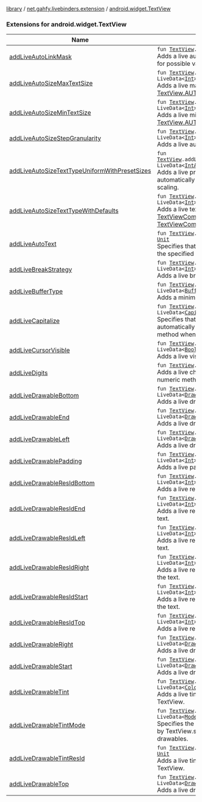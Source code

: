 [library](../../index.md) / [net.gahfy.livebinders.extension](../index.md) / [android.widget.TextView](./index.md)

### Extensions for android.widget.TextView

| Name | Summary |
|---|---|
| [addLiveAutoLinkMask](add-live-auto-link-mask.md) | `fun `[`TextView`](https://developer.android.com/reference/android/widget/TextView.html)`.addLiveAutoLinkMask(mask: LiveData<`[`Int`](https://kotlinlang.org/api/latest/jvm/stdlib/kotlin/-int/index.html)`>?): `[`Unit`](https://kotlinlang.org/api/latest/jvm/stdlib/kotlin/-unit/index.html)<br>Adds a live autolink mask of the text. See [Linkify.ALL](https://developer.android.com/reference/android/text/util/Linkify.html#ALL) and peers for possible values. |
| [addLiveAutoSizeMaxTextSize](add-live-auto-size-max-text-size.md) | `fun `[`TextView`](https://developer.android.com/reference/android/widget/TextView.html)`.addLiveAutoSizeMaxTextSize(size: LiveData<`[`Int`](https://kotlinlang.org/api/latest/jvm/stdlib/kotlin/-int/index.html)`>?): `[`Unit`](https://kotlinlang.org/api/latest/jvm/stdlib/kotlin/-unit/index.html)<br>Adds a live max text size when sizing the text automatically using [TextView.AUTO_SIZE_TEXT_TYPE_UNIFORM](https://developer.android.com/reference/android/widget/TextView.html#AUTO_SIZE_TEXT_TYPE_UNIFORM) scaling. |
| [addLiveAutoSizeMinTextSize](add-live-auto-size-min-text-size.md) | `fun `[`TextView`](https://developer.android.com/reference/android/widget/TextView.html)`.addLiveAutoSizeMinTextSize(size: LiveData<`[`Int`](https://kotlinlang.org/api/latest/jvm/stdlib/kotlin/-int/index.html)`>?): `[`Unit`](https://kotlinlang.org/api/latest/jvm/stdlib/kotlin/-unit/index.html)<br>Adds a live min text size when sizing the text automatically using [TextView.AUTO_SIZE_TEXT_TYPE_UNIFORM](https://developer.android.com/reference/android/widget/TextView.html#AUTO_SIZE_TEXT_TYPE_UNIFORM) scaling. |
| [addLiveAutoSizeStepGranularity](add-live-auto-size-step-granularity.md) | `fun `[`TextView`](https://developer.android.com/reference/android/widget/TextView.html)`.addLiveAutoSizeStepGranularity(granularity: LiveData<`[`Int`](https://kotlinlang.org/api/latest/jvm/stdlib/kotlin/-int/index.html)`>?): `[`Unit`](https://kotlinlang.org/api/latest/jvm/stdlib/kotlin/-unit/index.html)<br>Adds a live auto-size step size (in pixels). |
| [addLiveAutoSizeTextTypeUniformWithPresetSizes](add-live-auto-size-text-type-uniform-with-preset-sizes.md) | `fun `[`TextView`](https://developer.android.com/reference/android/widget/TextView.html)`.addLiveAutoSizeTextTypeUniformWithPresetSizes(sizes: LiveData<`[`IntArray`](https://kotlinlang.org/api/latest/jvm/stdlib/kotlin/-int-array/index.html)`>?): `[`Unit`](https://kotlinlang.org/api/latest/jvm/stdlib/kotlin/-unit/index.html)<br>Adds a live preset sizes (in pixels) when sizing the text automatically using [TextView.AUTO_SIZE_TEXT_TYPE_UNIFORM](https://developer.android.com/reference/android/widget/TextView.html#AUTO_SIZE_TEXT_TYPE_UNIFORM) scaling. |
| [addLiveAutoSizeTextTypeWithDefaults](add-live-auto-size-text-type-with-defaults.md) | `fun `[`TextView`](https://developer.android.com/reference/android/widget/TextView.html)`.addLiveAutoSizeTextTypeWithDefaults(textType: LiveData<`[`Int`](https://kotlinlang.org/api/latest/jvm/stdlib/kotlin/-int/index.html)`>?): `[`Unit`](https://kotlinlang.org/api/latest/jvm/stdlib/kotlin/-unit/index.html)<br>Adds a live text scaling type, [TextViewCompat.AUTO_SIZE_TEXT_TYPE_NONE](#) or [TextViewCompat.AUTO_SIZE_TEXT_TYPE_UNIFORM](#) |
| [addLiveAutoText](add-live-auto-text.md) | `fun `[`TextView`](https://developer.android.com/reference/android/widget/TextView.html)`.addLiveAutoText(autoText: LiveData<`[`Boolean`](https://kotlinlang.org/api/latest/jvm/stdlib/kotlin/-boolean/index.html)`>?): `[`Unit`](https://kotlinlang.org/api/latest/jvm/stdlib/kotlin/-unit/index.html)<br>Specifies that this [TextView](https://developer.android.com/reference/android/widget/TextView.html) has a textual input method and adds the specified live auto correct method |
| [addLiveBreakStrategy](add-live-break-strategy.md) | `fun `[`TextView`](https://developer.android.com/reference/android/widget/TextView.html)`.addLiveBreakStrategy(breakStrategy: LiveData<`[`Int`](https://kotlinlang.org/api/latest/jvm/stdlib/kotlin/-int/index.html)`>?): `[`Unit`](https://kotlinlang.org/api/latest/jvm/stdlib/kotlin/-unit/index.html)<br>Adds a live break strategy for breaking paragraphs into lines. |
| [addLiveBufferType](add-live-buffer-type.md) | `fun `[`TextView`](https://developer.android.com/reference/android/widget/TextView.html)`.addLiveBufferType(bufferType: LiveData<`[`BufferType`](https://developer.android.com/reference/android/widget/TextView/BufferType.html)`>?): `[`Unit`](https://kotlinlang.org/api/latest/jvm/stdlib/kotlin/-unit/index.html)<br>Adds a minimum live type that getText() will return. |
| [addLiveCapitalize](add-live-capitalize.md) | `fun `[`TextView`](https://developer.android.com/reference/android/widget/TextView.html)`.addLiveCapitalize(capitalize: LiveData<`[`Capitalize`](https://developer.android.com/reference/android/text/method/TextKeyListener/Capitalize.html)`>?): `[`Unit`](https://kotlinlang.org/api/latest/jvm/stdlib/kotlin/-unit/index.html)<br>Specifies that this [TextView](https://developer.android.com/reference/android/widget/TextView.html) has a textual input method and should automatically apply the value of the specified live capitalize method when the user types. |
| [addLiveCursorVisible](add-live-cursor-visible.md) | `fun `[`TextView`](https://developer.android.com/reference/android/widget/TextView.html)`.addLiveCursorVisible(cursorVisible: LiveData<`[`Boolean`](https://kotlinlang.org/api/latest/jvm/stdlib/kotlin/-boolean/index.html)`>?): `[`Unit`](https://kotlinlang.org/api/latest/jvm/stdlib/kotlin/-unit/index.html)<br>Adds a live visibility for the cursor. |
| [addLiveDigits](add-live-digits.md) | `fun `[`TextView`](https://developer.android.com/reference/android/widget/TextView.html)`.addLiveDigits(digits: LiveData<`[`String`](https://kotlinlang.org/api/latest/jvm/stdlib/kotlin/-string/index.html)`>?): `[`Unit`](https://kotlinlang.org/api/latest/jvm/stdlib/kotlin/-unit/index.html)<br>Adds a live characters that are accepted for this TextView with numeric method. |
| [addLiveDrawableBottom](add-live-drawable-bottom.md) | `fun `[`TextView`](https://developer.android.com/reference/android/widget/TextView.html)`.addLiveDrawableBottom(drawableBottom: LiveData<`[`Drawable`](https://developer.android.com/reference/android/graphics/drawable/Drawable.html)`>?): `[`Unit`](https://kotlinlang.org/api/latest/jvm/stdlib/kotlin/-unit/index.html)<br>Adds a live drawable to appear below the text. |
| [addLiveDrawableEnd](add-live-drawable-end.md) | `fun `[`TextView`](https://developer.android.com/reference/android/widget/TextView.html)`.addLiveDrawableEnd(drawableEnd: LiveData<`[`Drawable`](https://developer.android.com/reference/android/graphics/drawable/Drawable.html)`>?): `[`Unit`](https://kotlinlang.org/api/latest/jvm/stdlib/kotlin/-unit/index.html)<br>Adds a live drawable to appear to the end of the text. |
| [addLiveDrawableLeft](add-live-drawable-left.md) | `fun `[`TextView`](https://developer.android.com/reference/android/widget/TextView.html)`.addLiveDrawableLeft(drawableLeft: LiveData<`[`Drawable`](https://developer.android.com/reference/android/graphics/drawable/Drawable.html)`>?): `[`Unit`](https://kotlinlang.org/api/latest/jvm/stdlib/kotlin/-unit/index.html)<br>Adds a live drawable to appear to the left of the text. |
| [addLiveDrawablePadding](add-live-drawable-padding.md) | `fun `[`TextView`](https://developer.android.com/reference/android/widget/TextView.html)`.addLiveDrawablePadding(drawablePadding: LiveData<`[`Int`](https://kotlinlang.org/api/latest/jvm/stdlib/kotlin/-int/index.html)`>?): `[`Unit`](https://kotlinlang.org/api/latest/jvm/stdlib/kotlin/-unit/index.html)<br>Adds a live padding between the drawable and the text |
| [addLiveDrawableResIdBottom](add-live-drawable-res-id-bottom.md) | `fun `[`TextView`](https://developer.android.com/reference/android/widget/TextView.html)`.addLiveDrawableResIdBottom(drawableBottom: LiveData<`[`Int`](https://kotlinlang.org/api/latest/jvm/stdlib/kotlin/-int/index.html)`>?): `[`Unit`](https://kotlinlang.org/api/latest/jvm/stdlib/kotlin/-unit/index.html)<br>Adds a live resource id of the drawable to appear below the text. |
| [addLiveDrawableResIdEnd](add-live-drawable-res-id-end.md) | `fun `[`TextView`](https://developer.android.com/reference/android/widget/TextView.html)`.addLiveDrawableResIdEnd(drawableEnd: LiveData<`[`Int`](https://kotlinlang.org/api/latest/jvm/stdlib/kotlin/-int/index.html)`>?): `[`Unit`](https://kotlinlang.org/api/latest/jvm/stdlib/kotlin/-unit/index.html)<br>Adds a live resource id of the drawable to appear to the end of the text. |
| [addLiveDrawableResIdLeft](add-live-drawable-res-id-left.md) | `fun `[`TextView`](https://developer.android.com/reference/android/widget/TextView.html)`.addLiveDrawableResIdLeft(drawableLeft: LiveData<`[`Int`](https://kotlinlang.org/api/latest/jvm/stdlib/kotlin/-int/index.html)`>?): `[`Unit`](https://kotlinlang.org/api/latest/jvm/stdlib/kotlin/-unit/index.html)<br>Adds a live resource id of the drawable to appear to the left of the text. |
| [addLiveDrawableResIdRight](add-live-drawable-res-id-right.md) | `fun `[`TextView`](https://developer.android.com/reference/android/widget/TextView.html)`.addLiveDrawableResIdRight(drawableRight: LiveData<`[`Int`](https://kotlinlang.org/api/latest/jvm/stdlib/kotlin/-int/index.html)`>?): `[`Unit`](https://kotlinlang.org/api/latest/jvm/stdlib/kotlin/-unit/index.html)<br>Adds a live resource id of the drawable to appear to the right of the text. |
| [addLiveDrawableResIdStart](add-live-drawable-res-id-start.md) | `fun `[`TextView`](https://developer.android.com/reference/android/widget/TextView.html)`.addLiveDrawableResIdStart(drawableStart: LiveData<`[`Int`](https://kotlinlang.org/api/latest/jvm/stdlib/kotlin/-int/index.html)`>?): `[`Unit`](https://kotlinlang.org/api/latest/jvm/stdlib/kotlin/-unit/index.html)<br>Adds a live resource id of the drawable to appear to the start of the text. |
| [addLiveDrawableResIdTop](add-live-drawable-res-id-top.md) | `fun `[`TextView`](https://developer.android.com/reference/android/widget/TextView.html)`.addLiveDrawableResIdTop(drawableTop: LiveData<`[`Int`](https://kotlinlang.org/api/latest/jvm/stdlib/kotlin/-int/index.html)`>?): `[`Unit`](https://kotlinlang.org/api/latest/jvm/stdlib/kotlin/-unit/index.html)<br>Adds a live resource id of the drawable to appear above the text. |
| [addLiveDrawableRight](add-live-drawable-right.md) | `fun `[`TextView`](https://developer.android.com/reference/android/widget/TextView.html)`.addLiveDrawableRight(drawableRight: LiveData<`[`Drawable`](https://developer.android.com/reference/android/graphics/drawable/Drawable.html)`>?): `[`Unit`](https://kotlinlang.org/api/latest/jvm/stdlib/kotlin/-unit/index.html)<br>Adds a live drawable to appear to the right of the text. |
| [addLiveDrawableStart](add-live-drawable-start.md) | `fun `[`TextView`](https://developer.android.com/reference/android/widget/TextView.html)`.addLiveDrawableStart(drawableStart: LiveData<`[`Drawable`](https://developer.android.com/reference/android/graphics/drawable/Drawable.html)`>?): `[`Unit`](https://kotlinlang.org/api/latest/jvm/stdlib/kotlin/-unit/index.html)<br>Adds a live drawable to appear to the start of the text. |
| [addLiveDrawableTint](add-live-drawable-tint.md) | `fun `[`TextView`](https://developer.android.com/reference/android/widget/TextView.html)`.addLiveDrawableTint(tint: LiveData<`[`ColorStateList`](https://developer.android.com/reference/android/content/res/ColorStateList.html)`>?): `[`Unit`](https://kotlinlang.org/api/latest/jvm/stdlib/kotlin/-unit/index.html)<br>Adds a live tint list to apply to the compound drawables of the TextView. |
| [addLiveDrawableTintMode](add-live-drawable-tint-mode.md) | `fun `[`TextView`](https://developer.android.com/reference/android/widget/TextView.html)`.addLiveDrawableTintMode(colorTintMode: LiveData<`[`Mode`](https://developer.android.com/reference/android/graphics/PorterDuff/Mode.html)`>?): `[`Unit`](https://kotlinlang.org/api/latest/jvm/stdlib/kotlin/-unit/index.html)<br>Specifies the live blending mode used to apply the tint specified by TextView.setCompoundDrawableTintList() to the compound drawables. |
| [addLiveDrawableTintResId](add-live-drawable-tint-res-id.md) | `fun `[`TextView`](https://developer.android.com/reference/android/widget/TextView.html)`.addLiveDrawableTintResId(tint: LiveData<`[`Int`](https://kotlinlang.org/api/latest/jvm/stdlib/kotlin/-int/index.html)`>?): `[`Unit`](https://kotlinlang.org/api/latest/jvm/stdlib/kotlin/-unit/index.html)<br>Adds a live tint list to apply to the compound drawables of the TextView. |
| [addLiveDrawableTop](add-live-drawable-top.md) | `fun `[`TextView`](https://developer.android.com/reference/android/widget/TextView.html)`.addLiveDrawableTop(drawableTop: LiveData<`[`Drawable`](https://developer.android.com/reference/android/graphics/drawable/Drawable.html)`>?): `[`Unit`](https://kotlinlang.org/api/latest/jvm/stdlib/kotlin/-unit/index.html)<br>Adds a live drawable to appear above the text. |
